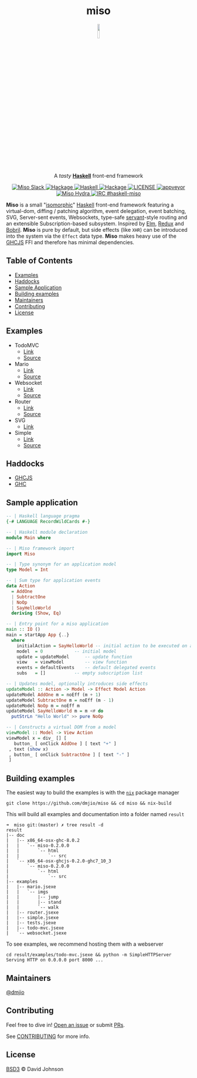 <h1 align="center">miso</h1>
<p align="center">
<a href="https://haskell-miso.org">
  <img width=10% src="https://emojipedia-us.s3.amazonaws.com/thumbs/240/apple/96/steaming-bowl_1f35c.png">
   </a>
<p align="center">A <i>tasty</i> <a href="https://www.haskell.org/"><strong>Haskell</strong></a> front-end framework</p>
</p>

<p align="center">
  <a href="https://haskell-miso-slack.herokuapp.com">
    <img src="https://img.shields.io/badge/slack-miso-E01563.svg?style=flat-square" alt="Miso Slack">
  </a>
  <a href="http://hackage.haskell.org/package/miso">
    <img src="https://img.shields.io/hackage/v/miso.svg?style=flat-square" alt="Hackage">
  </a>
  <a href="https://haskell.org">
    <img src="https://img.shields.io/badge/language-Haskell-green.svg?style=flat-square" alt="Haskell">
  </a>
  <a href="https://img.shields.io/hackage-deps/v/miso.svg">
    <img src="https://img.shields.io/hackage-deps/v/miso.svg?style=flat-square" alt="Hackage">
  </a>
  <a href="https://github.com/dmjio/miso/blob/master/LICENSE">
    <img src="http://img.shields.io/badge/license-BSD3-brightgreen.svg?style=flat-square" alt="LICENSE">
  </a>
  <a href="https://ci.appveyor.com/project/dmjio/miso">
    <img src="https://img.shields.io/appveyor/ci/dmjio/miso/master.svg?style=flat-square" alt="appveyor">
  </a>
  <a href="https://hydra.dmj.io">
    <img src="https://img.shields.io/badge/build-Hydra-00BDFD.svg?style=flat-square" alt="Miso Hydra">
  </a>
  <a href="https://www.irccloud.com/invite?channel=%23haskell-miso&amp;hostname=irc.freenode.net&amp;port=6697&amp;ssl=1">
    <img src="https://img.shields.io/badge/irc-%23haskell--miso-1e72ff.svg?style=flat-square" alt="IRC #haskell-miso">
  </a>
</p>

**Miso** is a small "[isomorphic](http://nerds.airbnb.com/isomorphic-javascript-future-web-apps/)" [Haskell](https://www.haskell.org/) front-end framework featuring a virtual-dom, diffing / patching algorithm, event delegation, event batching, SVG, Server-sent events, Websockets, type-safe [servant](https://haskell-servant.github.io/)-style routing and an extensible Subscription-based subsystem. Inspired by [Elm](http://elm-lang.org/), [Redux](http://redux.js.org/) and [Bobril](http://github.com/bobris/bobril). **Miso** is pure by default, but side effects (like `XHR`) can be introduced into the system via the `Effect` data type. **Miso** makes heavy use of the [GHCJS](https://github.com/ghcjs/ghcjs) FFI and therefore has minimal dependencies.

## Table of Contents
- [Examples](#examples)
- [Haddocks](#haddocks)
- [Sample Application](#sample-application)
- [Building examples](#building-examples)
- [Maintainers](#maintainers)
- [Contributing](#contributing)
- [License](#license)

## Examples
  - TodoMVC
    - [Link](https://todo-mvc.haskell-miso.org/)
    - [Source](https://github.com/dmjio/miso/blob/master/examples/todo-mvc/Main.hs)
  - Mario
    - [Link](https://mario.haskell-miso.org/)
    - [Source](https://github.com/dmjio/miso/blob/master/examples/mario/Main.hs)
 - Websocket
    - [Link](https://websocket.haskell-miso.org/)
    - [Source](https://github.com/dmjio/miso/blob/master/examples/websocket/Main.hs)
 - Router
    - [Link](https://router.haskell-miso.org/)
    - [Source](https://github.com/dmjio/miso/blob/master/examples/router/Main.hs)
 - SVG
    - [Link](https://svg.haskell-miso.org/)
 - Simple
    - [Link](https://simple.haskell-miso.org/)
    - [Source](https://github.com/dmjio/miso/blob/master/exe/Main.hs)

## Haddocks
  - [GHCJS](https://haddocks.haskell-miso.org/)
  - [GHC](http://hackage.haskell.org/package/miso)

## Sample application
```haskell
-- | Haskell language pragma
{-# LANGUAGE RecordWildCards #-}

-- | Haskell module declaration
module Main where

-- | Miso framework import
import Miso

-- | Type synonym for an application model
type Model = Int

-- | Sum type for application events
data Action
  = AddOne
  | SubtractOne
  | NoOp
  | SayHelloWorld
  deriving (Show, Eq)

-- | Entry point for a miso application
main :: IO ()
main = startApp App {..}
  where
    initialAction = SayHelloWorld -- initial action to be executed on application load
    model  = 0   		  -- initial model
    update = updateModel	  -- update function
    view   = viewModel		  -- view function
    events = defaultEvents	  -- default delegated events
    subs   = []			  -- empty subscription list

-- | Updates model, optionally introduces side effects
updateModel :: Action -> Model -> Effect Model Action
updateModel AddOne m = noEff (m + 1)
updateModel SubtractOne m = noEff (m - 1)
updateModel NoOp m = noEff m
updateModel SayHelloWorld m = m <# do
  putStrLn "Hello World" >> pure NoOp

-- | Constructs a virtual DOM from a model
viewModel :: Model -> View Action
viewModel x = div_ [] [
   button_ [ onClick AddOne ] [ text "+" ]
 , text (show x)
 , button_ [ onClick SubtractOne ] [ text "-" ]
 ]
```

## Building examples

The easiest way to build the examples is with the [`nix`](https://nixos.org/nix/) package manager
```
git clone https://github.com/dmjio/miso && cd miso && nix-build
```

This will build all examples and documentation into a folder named `result`
```
➜  miso git:(master) ✗ tree result -d
result
|-- doc
|   |-- x86_64-osx-ghc-8.0.2
|   |   `-- miso-0.2.0.0
|   |       `-- html
|   |           `-- src
|   `-- x86_64-osx-ghcjs-0.2.0-ghc7_10_3
|       `-- miso-0.2.0.0
|           `-- html
|               `-- src
|-- examples
|   |-- mario.jsexe
|   |   `-- imgs
|   |       |-- jump
|   |       |-- stand
|   |       `-- walk
|   |-- router.jsexe
|   |-- simple.jsexe
|   |-- tests.jsexe
|   |-- todo-mvc.jsexe
|   `-- websocket.jsexe
```

To see examples, we recommend hosting them with a webserver

```
cd result/examples/todo-mvc.jsexe && python -m SimpleHTTPServer
Serving HTTP on 0.0.0.0 port 8000 ...
```

## Maintainers

[@dmjio](https://github.com/dmjio)

## Contributing

Feel free to dive in! [Open an issue](https://github.com/dmjio/miso/issues/new) or submit [PRs](https://github.com/dmjio/miso/pulls). 

See [CONTRIBUTING](https://github.com/dmjio/miso/blob/master/CONTRIBUTING.md) for more info.

## License

[BSD3](LICENSE) © David Johnson

